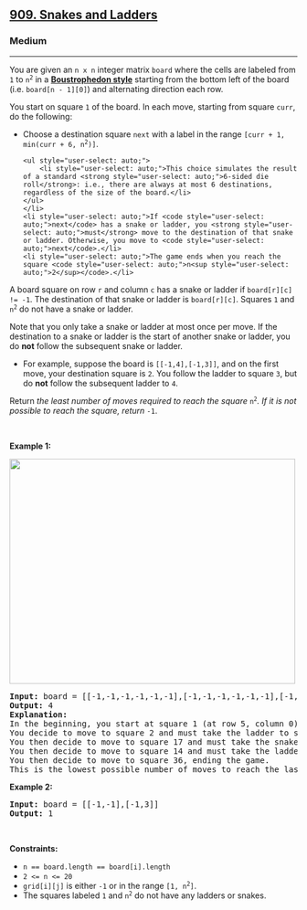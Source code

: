 <h2><a href="https://leetcode.com/problems/snakes-and-ladders/">909. Snakes and Ladders</a></h2><h3>Medium</h3><hr><div style="user-select: auto;"><p style="user-select: auto;">You are given an <code style="user-select: auto;">n x n</code> integer matrix <code style="user-select: auto;">board</code> where the cells are labeled from <code style="user-select: auto;">1</code> to <code style="user-select: auto;">n<sup style="user-select: auto;">2</sup></code> in a <a href="https://en.wikipedia.org/wiki/Boustrophedon" target="_blank" style="user-select: auto;"><strong style="user-select: auto;">Boustrophedon style</strong></a> starting from the bottom left of the board (i.e. <code style="user-select: auto;">board[n - 1][0]</code>) and alternating direction each row.</p>

<p style="user-select: auto;">You start on square <code style="user-select: auto;">1</code> of the board. In each move, starting from square <code style="user-select: auto;">curr</code>, do the following:</p>

<ul style="user-select: auto;">
	<li style="user-select: auto;">Choose a destination square <code style="user-select: auto;">next</code> with a label in the range <code style="user-select: auto;">[curr + 1, min(curr + 6, n<sup style="user-select: auto;">2</sup>)]</code>.

	<ul style="user-select: auto;">
		<li style="user-select: auto;">This choice simulates the result of a standard <strong style="user-select: auto;">6-sided die roll</strong>: i.e., there are always at most 6 destinations, regardless of the size of the board.</li>
	</ul>
	</li>
	<li style="user-select: auto;">If <code style="user-select: auto;">next</code> has a snake or ladder, you <strong style="user-select: auto;">must</strong> move to the destination of that snake or ladder. Otherwise, you move to <code style="user-select: auto;">next</code>.</li>
	<li style="user-select: auto;">The game ends when you reach the square <code style="user-select: auto;">n<sup style="user-select: auto;">2</sup></code>.</li>
</ul>

<p style="user-select: auto;">A board square on row <code style="user-select: auto;">r</code> and column <code style="user-select: auto;">c</code> has a snake or ladder if <code style="user-select: auto;">board[r][c] != -1</code>. The destination of that snake or ladder is <code style="user-select: auto;">board[r][c]</code>. Squares <code style="user-select: auto;">1</code> and <code style="user-select: auto;">n<sup style="user-select: auto;">2</sup></code> do not have a snake or ladder.</p>

<p style="user-select: auto;">Note that you only take a snake or ladder at most once per move. If the destination to a snake or ladder is the start of another snake or ladder, you do <strong style="user-select: auto;">not</strong> follow the subsequent&nbsp;snake or ladder.</p>

<ul style="user-select: auto;">
	<li style="user-select: auto;">For example, suppose the board is <code style="user-select: auto;">[[-1,4],[-1,3]]</code>, and on the first move, your destination square is <code style="user-select: auto;">2</code>. You follow the ladder to square <code style="user-select: auto;">3</code>, but do <strong style="user-select: auto;">not</strong> follow the subsequent ladder to <code style="user-select: auto;">4</code>.</li>
</ul>

<p style="user-select: auto;">Return <em style="user-select: auto;">the least number of moves required to reach the square </em><code style="user-select: auto;">n<sup style="user-select: auto;">2</sup></code><em style="user-select: auto;">. If it is not possible to reach the square, return </em><code style="user-select: auto;">-1</code>.</p>

<p style="user-select: auto;">&nbsp;</p>
<p style="user-select: auto;"><strong class="example" style="user-select: auto;">Example 1:</strong></p>
<img alt="" src="https://assets.leetcode.com/uploads/2018/09/23/snakes.png" style="width: 500px; height: 394px; user-select: auto;">
<pre style="user-select: auto;"><strong style="user-select: auto;">Input:</strong> board = [[-1,-1,-1,-1,-1,-1],[-1,-1,-1,-1,-1,-1],[-1,-1,-1,-1,-1,-1],[-1,35,-1,-1,13,-1],[-1,-1,-1,-1,-1,-1],[-1,15,-1,-1,-1,-1]]
<strong style="user-select: auto;">Output:</strong> 4
<strong style="user-select: auto;">Explanation:</strong> 
In the beginning, you start at square 1 (at row 5, column 0).
You decide to move to square 2 and must take the ladder to square 15.
You then decide to move to square 17 and must take the snake to square 13.
You then decide to move to square 14 and must take the ladder to square 35.
You then decide to move to square 36, ending the game.
This is the lowest possible number of moves to reach the last square, so return 4.
</pre>

<p style="user-select: auto;"><strong class="example" style="user-select: auto;">Example 2:</strong></p>

<pre style="user-select: auto;"><strong style="user-select: auto;">Input:</strong> board = [[-1,-1],[-1,3]]
<strong style="user-select: auto;">Output:</strong> 1
</pre>

<p style="user-select: auto;">&nbsp;</p>
<p style="user-select: auto;"><strong style="user-select: auto;">Constraints:</strong></p>

<ul style="user-select: auto;">
	<li style="user-select: auto;"><code style="user-select: auto;">n == board.length == board[i].length</code></li>
	<li style="user-select: auto;"><code style="user-select: auto;">2 &lt;= n &lt;= 20</code></li>
	<li style="user-select: auto;"><code style="user-select: auto;">grid[i][j]</code> is either <code style="user-select: auto;">-1</code> or in the range <code style="user-select: auto;">[1, n<sup style="user-select: auto;">2</sup>]</code>.</li>
	<li style="user-select: auto;">The squares labeled <code style="user-select: auto;">1</code> and <code style="user-select: auto;">n<sup style="user-select: auto;">2</sup></code> do not have any ladders or snakes.</li>
</ul>
</div>